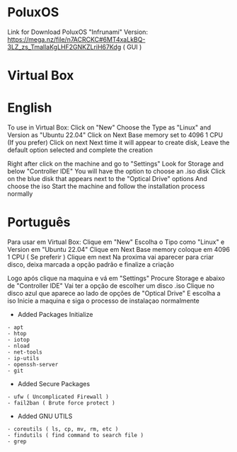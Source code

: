 # PoluxOS

Link for Download PoluxOS "Infrunami" Version: https://mega.nz/file/n7ACRCKC#6MT4xaLkBQ-3LZ_zs_TmallaKgLHF2GNKZLriH67Kdg ( GUI )


# Virtual Box

# English
To use in Virtual Box: Click on "New" Choose the Type as "Linux" and Version as "Ubuntu 22.04" Click on Next Base memory set to 4096 1 CPU (If you prefer) Click on next Next time it will appear to create disk, Leave the default option selected and complete the creation

Right after click on the machine and go to "Settings" Look for Storage and below "Controller IDE" You will have the option to choose an .iso disk Click on the blue disk that appears next to the "Optical Drive" options And choose the iso Start the machine and follow the installation process normally

# Português
Para usar em Virtual Box:
Clique em "New"
Escolha o Tipo como "Linux" e Version em "Ubuntu 22.04"
Clique em Next
Base memory coloque em 4096
1 CPU ( Se preferir )
Clique em next
Na proxima vai aparecer para criar disco, deixa marcada a opção padrão e finalize a criação

Logo após clique na maquina e vá em "Settings"
Procure Storage e abaixo de "Controller IDE" Vai ter a opção de escolher um disco .iso
Clique no disco azul que aparece ao lado de opções de "Optical Drive" E escolha a iso
Inicie a maquina e siga o processo de instalaçao normalmente

+ Added Packages Initialize
  
```
- apt 
- htop
- iotop
- nload
- net-tools
- ip-utils
- openssh-server
- git

```

+ Added Secure Packages
  
```
- ufw ( Uncomplicated Firewall )
- fail2ban ( Brute force protect )

```

+ Added GNU UTILS

```
- coreutils ( ls, cp, mv, rm, etc )
- findutils ( find command to search file )
- grep
```


